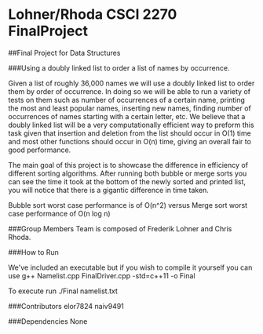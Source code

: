 # Lohner/Rhoda CSCI 2270 FinalProject

##Final Project for Data Structures

###Using a doubly linked list to order a list of names by occurrence.

Given a list of roughly 36,000 names we will use a doubly linked list to order them by order of occurrence. In doing so we will be able to run a variety of tests on them such as number of occurrences of a certain name, printing the most and least popular names, inserting new names, finding number of occurrences of names starting with a certain letter, etc. We believe that a doubly linked list will be a very computationally efficient way to preform this task given that insertion and deletion from the list should occur in O(1) time and most other functions should occur in O(n) time, giving an overall fair to good performance.

The main goal of this project is to showcase the difference in efficiency of different sorting algorithms.  After running both bubble or merge sorts you can see the time it took at the bottom of the newly sorted and printed list, you will notice that there is a gigantic difference in time taken.  

Bubble sort worst case performance is of O(n^2) versus Merge sort worst case performance of O(n log n)


###Group Members
Team is composed of Frederik Lohner and Chris Rhoda.

###How to Run

We've included an executable but if you wish to compile it yourself you can use g++ Namelist.cpp FinalDriver.cpp -std=c++11 -o Final

To execute run ./Final namelist.txt

###Contributors
elor7824
naiv9491 

###Dependencies
None

